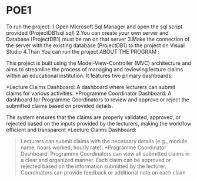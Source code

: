 # POE1
To run the project:
1.Open Microsoft Sql Manager and open the sql script provided (ProjectDB1sql.sql)
2.You can create your own server and Database (ProjectDB1) must be ran on that server
3.Make the connection of the server with the existing database (ProjectDB1) to the project on Visual Studio
4.Than You can run the project
ABOUT THE PROGRAM :

This project is built using the Model-View-Controller (MVC) architecture and aims to streamline the process of managing and reviewing lecture claims within an educational institution. It features two primary dashboards:

*Lecture Claims Dashboard: A dashboard where lecturers can submit claims for various activities.
*Programme Coordinator Dashboard: A dashboard for Programme Coordinators to review and approve or reject the submitted claims based on provided details.

The system ensures that the claims are properly validated, approved, or rejected based on the inputs provided by the lecturers, making the workflow efficient and transparent
*Lecture Claims Dashboard:
>Lecturers can submit claims with the necessary details (e.g., module name, hours worked, hourly rate).
*Programme Coordinator Dashboard:
>Programme Coordinators can view all submitted claims in a clear and organized manner.
>Each claim can be approved or rejected based on the information submitted by the lecturer.
>Coordinators can provide feedback or additional note on each claim
